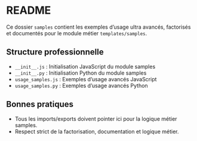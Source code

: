 # README

Ce dossier `samples` contient les exemples d’usage ultra avancés, factorisés et documentés pour le module métier `templates/samples`.

## Structure professionnelle
- `__init__.js` : Initialisation JavaScript du module samples
- `__init__.py` : Initialisation Python du module samples
- `usage_samples.js` : Exemples d’usage avancés JavaScript
- `usage_samples.py` : Exemples d’usage avancés Python

## Bonnes pratiques
- Tous les imports/exports doivent pointer ici pour la logique métier samples.
- Respect strict de la factorisation, documentation et logique métier.
